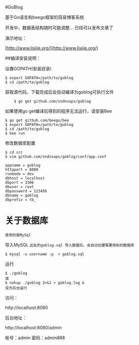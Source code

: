 #GoBlog 

基于Go语言和beego框架的简易博客系统

开发中，数据表结构随时可能调整...
已经可以发布文章了

演示地址：

[http://www.lisijie.org/](http://www.lisijie.org/)

##编译安装说明：

设置GOPATH(安装目录)

	$ export GOPATH=/path/to/goblog
	$ cd /path/to/goblog

获取源代码，下载完成后会自动编译为goblog可执行文件
	

        $ go get github.com/sndnvaps/goblog 

如果使用go get编译后得到的程序无法运行，请安装Bee
	
	$ go get github.com/beego/bee 
	$ export GOPATH=/path/to/goblog
	$ cd /path/to/goblog
	$ bee run 

修改数据库配置
	
	$ cd src
	$ vim github.com/sndnvaps/goblog/conf/app.conf
	
	appname = goblog
	httpport = 8080
	runmode = dev
	dbhost = localhost 
	dbport = 3306
	dbuser = root
	dbpassword = 123456
	dbname = goblog
	dbprefix = tb_

# 关于数据库 
	使用的是MySql

导入MySQL `此处的goblog.sql 导入数据后，会自动创建需要用到的数据库`

	$ mysql -u username -p  < goblog.sql

运行
	
	$ ./goblog
	或
	$ nohup ./goblog 2>&1 > goblog.log &
	设为后台运行

访问： 

http://localhost:8080

后台地址：

http://localhost:8080/admin

帐号：admin
密码：admin888

